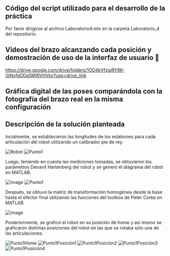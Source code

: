## Código del script utilizado para el desarrollo de la práctica

Por favor dirigirse al archivo Laboratorio4.mlx en la carpeta Laboratorio_4 del repositorio.

## Videos del brazo alcanzando cada posición y demostración de uso de la interfaz de usuario :movie_camera:

https://drive.google.com/drive/folders/1OD4kVfzgjRY9K-GjNyfgDDa5MIRVHVsy?usp=drive_link

## Gráfica digital de las poses comparándola con la fotografía del brazo real en la misma configuración



## Descripción de la solución planteada

Incialmente, se establecieron las longitudes de los eslabones para cada articulación del robot utilizando un calibrador pie de rey.

![Robot](https://github.com/SaraC27/Laboratorios_Robotica/assets/80609467/ff02a02f-cdce-41af-ba46-bd87983f4690)
![Punto1](https://github.com/SaraC27/Laboratorios_Robotica/assets/80609467/eb881da1-0ec9-4f3c-add0-fde869069fad)

Luego, teniendo en cuenta las mediciones tomadas, se obtuvieron los parámetros Denavit Hartenberg del robot y se generó el diagrama del robot en MATLAB.

![image](https://github.com/SaraC27/Laboratorios_Robotica/assets/80609467/19076585-ed61-4b91-9552-3b1f906ba9d6)
![Punto1](https://github.com/SaraC27/Laboratorios_Robotica/assets/80609467/4837773f-d248-4a06-8df8-331ad75d04e5)

Después, se obtuvo la matriz de transformación homogénea desde la base hasta el efector final utilizando las funciones del toolbox de Peter Corke en MATLAB.

![image](https://github.com/SaraC27/Laboratorios_Robotica/assets/80609467/15c57995-240c-4aa1-b61a-988eaeadeb53)

Posteriormente, se graficó el robot en su posición de home y así mismo se graficaron distintas posiciones del robot en las que se rotaba sólo una de las articulaciones.

![Punto1Home](https://github.com/SaraC27/Laboratorios_Robotica/assets/80609467/8a03520d-61ac-4c30-ad12-1987302d98b8)
![Punto1Posición1](https://github.com/SaraC27/Laboratorios_Robotica/assets/80609467/9f8ce538-c6eb-4c85-a422-1b16b32dea88)
![Punto1Posición2](https://github.com/SaraC27/Laboratorios_Robotica/assets/80609467/5f82e472-2ebd-467b-9176-9d87fe5c273b)
![Punto1Posición3](https://github.com/SaraC27/Laboratorios_Robotica/assets/80609467/7d08f123-9683-447e-8cd1-d08a6fbc7f7c)
![Punto1Posición4](https://github.com/SaraC27/Laboratorios_Robotica/assets/80609467/e8d3c623-6549-41b1-9844-be657765fb8a)


